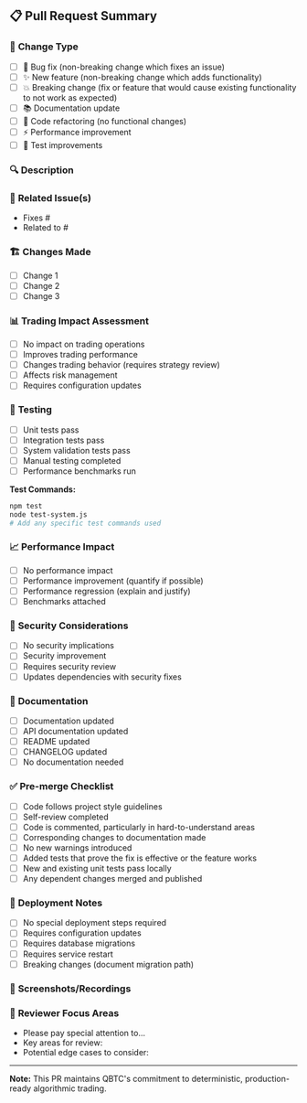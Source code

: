 ## 📋 Pull Request Summary

### 🎯 **Change Type**
- [ ] 🐛 Bug fix (non-breaking change which fixes an issue)
- [ ] ✨ New feature (non-breaking change which adds functionality)
- [ ] 💥 Breaking change (fix or feature that would cause existing functionality to not work as expected)
- [ ] 📚 Documentation update
- [ ] 🔧 Code refactoring (no functional changes)
- [ ] ⚡ Performance improvement
- [ ] 🧪 Test improvements

### 🔍 **Description**
<!-- Provide a clear and concise description of what this PR does -->

### 🔗 **Related Issue(s)**
<!-- Link to related issues using keywords like "Fixes #123" or "Closes #456" -->
- Fixes #
- Related to #

### 🏗️ **Changes Made**
<!-- List the main changes made in this PR -->
- [ ] Change 1
- [ ] Change 2
- [ ] Change 3

### 📊 **Trading Impact Assessment**
<!-- Assess the impact on trading operations -->
- [ ] No impact on trading operations
- [ ] Improves trading performance
- [ ] Changes trading behavior (requires strategy review)
- [ ] Affects risk management
- [ ] Requires configuration updates

### 🧪 **Testing**
<!-- Describe the tests you ran to verify your changes -->
- [ ] Unit tests pass
- [ ] Integration tests pass
- [ ] System validation tests pass
- [ ] Manual testing completed
- [ ] Performance benchmarks run

**Test Commands:**
```bash
npm test
node test-system.js
# Add any specific test commands used
```

### 📈 **Performance Impact**
<!-- If applicable, describe performance implications -->
- [ ] No performance impact
- [ ] Performance improvement (quantify if possible)
- [ ] Performance regression (explain and justify)
- [ ] Benchmarks attached

### 🔐 **Security Considerations**
<!-- Address any security implications -->
- [ ] No security implications
- [ ] Security improvement
- [ ] Requires security review
- [ ] Updates dependencies with security fixes

### 📝 **Documentation**
<!-- Check all that apply -->
- [ ] Documentation updated
- [ ] API documentation updated
- [ ] README updated
- [ ] CHANGELOG updated
- [ ] No documentation needed

### ✅ **Pre-merge Checklist**
- [ ] Code follows project style guidelines
- [ ] Self-review completed
- [ ] Code is commented, particularly in hard-to-understand areas
- [ ] Corresponding changes to documentation made
- [ ] No new warnings introduced
- [ ] Added tests that prove the fix is effective or the feature works
- [ ] New and existing unit tests pass locally
- [ ] Any dependent changes merged and published

### 🚀 **Deployment Notes**
<!-- Any special deployment considerations -->
- [ ] No special deployment steps required
- [ ] Requires configuration updates
- [ ] Requires database migrations
- [ ] Requires service restart
- [ ] Breaking changes (document migration path)

### 📸 **Screenshots/Recordings**
<!-- If applicable, add screenshots or recordings to help explain your changes -->

### 🔄 **Reviewer Focus Areas**
<!-- Guide reviewers on what to focus on -->
- Please pay special attention to...
- Key areas for review:
- Potential edge cases to consider:

---
**Note:** This PR maintains QBTC's commitment to deterministic, production-ready algorithmic trading.
